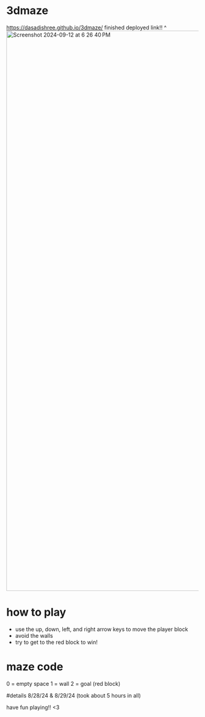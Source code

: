 # 3dmaze

https://dasadishree.github.io/3dmaze/
finished deployed link!! ^
<img width="1470" alt="Screenshot 2024-09-12 at 6 26 40 PM" src="https://github.com/user-attachments/assets/896dbda0-2946-44ee-b9bf-83c40e63d74f">

# how to play
- use the up, down, left, and right arrow keys to move the player block
- avoid the walls
- try to get to the red block to win!

# maze code
0 = empty space
1 = wall
2 = goal (red block)

#details 
8/28/24 & 8/29/24 (took about 5 hours in all)


have fun playing!! <3
